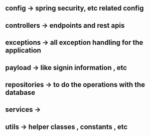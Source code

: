 ## config -> spring security, etc related config

## controllers -> endpoints and rest apis

## exceptions -> all exception handling for the application

## payload -> like signin information , etc

## repositories -> to do the operations with the database

## services ->

## utils -> helper classes , constants , etc
